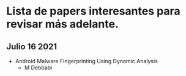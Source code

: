 # Lista de papers interesantes para revisar más adelante.

## Julio 16 2021

 - Android Malware Fingerprinting Using Dynamic Analysis
   - M Debbabi
